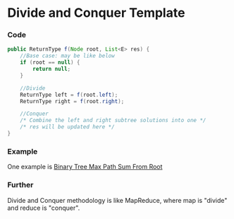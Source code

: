 # Divide and Conquer Template

### Code
```java
public ReturnType f(Node root, List<E> res) {
	//Base case: may be like below
	if (root == null) {
		return null;
	}

	//Divide
	ReturnType left = f(root.left);
	ReturnType right = f(root.right);

	//Conquer
	/* Combine the left and right subtree solutions into one */
	/* res will be updated here */
}
```

### Example
One example is [Binary Tree Max Path Sum From Root](binaryTreeMaxPathSumFromRoot.md)

### Further
Divide and Conquer methodology is like MapReduce, where map is "divide" and reduce is "conquer".